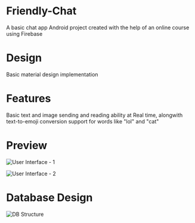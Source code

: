 # Friendly-Chat

A basic chat app Android project created with the help of an online course using Firebase

# Design

Basic material design implementation

# Features

Basic text and image sending and reading ability at Real time, alongwith text-to-emoji conversion support for words like "lol" and "cat"

# Preview

![User Interface - 1](https://raw.githubusercontent.com/wahidstephen/Friendly-Chat/ss1.jpeg)

![User Interface - 2](https://raw.githubusercontent.com/wahidstephen/Friendly-Chat/ss2.jpeg)

# Database Design

![DB Structure](https://raw.githubusercontent.com/wahidstephen/Friendly-Chat/ss3.png)
